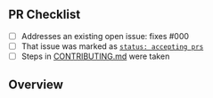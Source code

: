 <!-- 👋 Hi, thanks for sending a PR to github-sponsors-to-markdown! 💰
Please fill out all fields below and make sure each item is true and [x] checked.
Otherwise we may not be able to review your PR. -->

## PR Checklist

- [ ] Addresses an existing open issue: fixes #000
- [ ] That issue was marked as [`status: accepting prs`](https://github.com/JoshuaKGoldberg/github-sponsors-to-markdown/issues?q=is%3Aopen+is%3Aissue+label%3A%22status%3A+accepting+prs%22)
- [ ] Steps in [CONTRIBUTING.md](https://github.com/JoshuaKGoldberg/github-sponsors-to-markdown/blob/main/.github/CONTRIBUTING.md) were taken

## Overview

<!-- Description of what is changed and how the code change does that. -->
